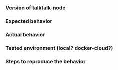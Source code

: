 ### Version of talktalk-node

### Expected behavior

### Actual behavior

### Tested environment (local? docker-cloud?)

### Steps to reproduce the behavior

